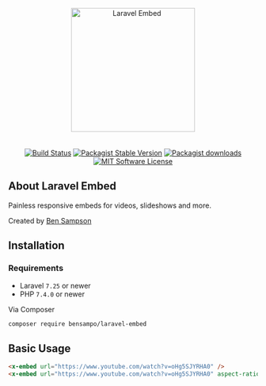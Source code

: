 <p align="center"><img src="https://github.com/BenSampo/laravel-embed/raw/master/branding/logo.svg?sanitize=true" alt="Laravel Embed" width="250" style="margin-bottom: 20px"></p>
<p align="center">
<a href="https://travis-ci.org/BenSampo/laravel-embed"><img src="https://travis-ci.org/BenSampo/laravel-embed.svg?branch=master" alt="Build Status"></a>
<a href="https://packagist.org/packages/bensampo/laravel-embed"><img src="https://img.shields.io/packagist/v/bensampo/laravel-embed.svg?style=flat-square&label=stable" alt="Packagist Stable Version"></a>
<a href="https://packagist.org/packages/bensampo/laravel-embed"><img src="https://img.shields.io/packagist/dt/bensampo/laravel-embed.svg?style=flat-square" alt="Packagist downloads"></a>
<a href="LICENSE.md"><img src="https://img.shields.io/badge/license-MIT-blue.svg?style=flat-square" alt="MIT Software License"></a>
</p>

## About Laravel Embed

Painless responsive embeds for videos, slideshows and more.

Created by [Ben Sampson](https://sampo.co.uk)

## Installation

### Requirements

- Laravel `7.25` or newer  
- PHP `7.4.0` or newer

Via Composer

```bash
composer require bensampo/laravel-embed
```

## Basic Usage

```html
<x-embed url="https://www.youtube.com/watch?v=oHg5SJYRHA0" />
<x-embed url="https://www.youtube.com/watch?v=oHg5SJYRHA0" aspect-ratio="4:3" />
```